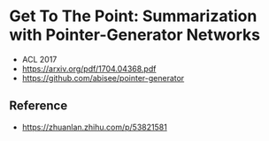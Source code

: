 # Get To The Point: Summarization with Pointer-Generator Networks
+ ACL 2017
+ https://arxiv.org/pdf/1704.04368.pdf
+ https://github.com/abisee/pointer-generator

## Reference 
+ https://zhuanlan.zhihu.com/p/53821581